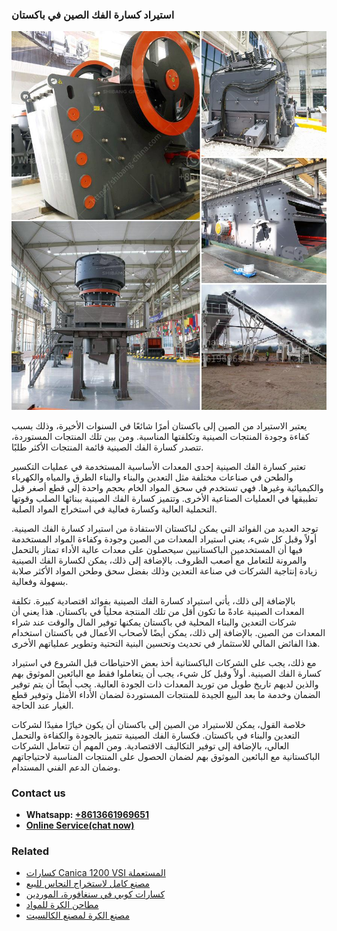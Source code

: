<h3>استيراد كسارة الفك الصين في باكستان</h3><img src='1701850508.jpg' alt=''><p>يعتبر الاستيراد من الصين إلى باكستان أمرًا شائعًا في السنوات الأخيرة، وذلك بسبب كفاءة وجودة المنتجات الصينية وتكلفتها المناسبة. ومن بين تلك المنتجات المستوردة، تتصدر كسارة الفك الصينية قائمة المنتجات الأكثر طلبًا.</p><p>تعتبر كسارة الفك الصينية إحدى المعدات الأساسية المستخدمة في عمليات التكسير والطحن في صناعات مختلفة مثل التعدين والبناء والبناء الطرق والمياه والكهرباء والكيميائية وغيرها. فهي تستخدم في سحق المواد الخام بحجم واحدة إلى قطع أصغر قبل تطبيقها في العمليات الصناعية الأخرى. وتتميز كسارة الفك الصينية ببنائها الصلب وقوتها التحملية العالية وكسارة فعالية في استخراج المواد الصلبة.</p><p>توجد العديد من الفوائد التي يمكن لباكستان الاستفادة من استيراد كسارة الفك الصينية. أولاً وقبل كل شيء، يعني استيراد المعدات من الصين وجودة وكفاءة المواد المستخدمة فيها أن المستخدمين الباكستانيين سيحصلون على معدات عالية الأداء تمتاز بالتحمل والمرونة للتعامل مع أصعب الظروف. بالإضافة إلى ذلك، يمكن لكسارة الفك الصينية زيادة إنتاجية الشركات في صناعة التعدين وذلك بفضل سحق وطحن المواد الأكثر صلابة بسهولة وفعالية.</p><p>بالإضافة إلى ذلك، يأتي استيراد كسارة الفك الصينية بفوائد اقتصادية كبيرة. تكلفة المعدات الصينية عادةً ما تكون أقل من تلك المنتجة محلياً في باكستان. هذا يعني أن شركات التعدين والبناء المحلية في باكستان يمكنها توفير المال والوقت عند شراء المعدات من الصين. بالإضافة إلى ذلك، يمكن أيضًا لأصحاب الأعمال في باكستان استخدام هذا الفائض المالي للاستثمار في تحديث وتحسين البنية التحتية وتطوير عملياتهم الأخرى.</p><p>مع ذلك، يجب على الشركات الباكستانية أخذ بعض الاحتياطات قبل الشروع في استيراد كسارة الفك الصينية. أولاً وقبل كل شيء، يجب أن يتعاملوا فقط مع البائعين الموثوق بهم والذين لديهم تاريخ طويل من توريد المعدات ذات الجودة العالية. يجب أيضًا أن يتم توفير الضمان وخدمة ما بعد البيع الجيدة للمنتجات المستوردة لضمان الأداء الأمثل وتوفير قطع الغيار عند الحاجة.</p><p>خلاصة القول، يمكن للاستيراد من الصين إلى باكستان أن يكون خيارًا مفيدًا لشركات التعدين والبناء في باكستان. فكسارة الفك الصينية تتميز بالجودة والكفاءة والتحمل العالي، بالإضافة إلى توفير التكاليف الاقتصادية. ومن المهم أن تتعامل الشركات الباكستانية مع البائعين الموثوق بهم لضمان الحصول على المنتجات المناسبة لاحتياجاتهم وضمان الدعم الفني المستدام.</p><h3>Contact us</h3><ul><li><strong>Whatsapp:&nbsp;<a href="https://wa.me/8613661969651">+8613661969651</a></strong></li><li><a href="https://swt.shibang-china.com/?git&amp;zhl&amp;استيراد كسارة الفك الصين في باكستان"><strong>Online Service(chat now)</strong></a></li></ul><h3>Related</h3><ul><li><a href='كسارات Canica 1200 VSI المستعملة.md'>كسارات Canica 1200 VSI المستعملة</a></li><li><a href='مصنع كامل لاستخراج النحاس للبيع.md'>مصنع كامل لاستخراج النحاس للبيع</a></li><li><a href='كسارات كوبي في سنغافورة، الموردين.md'>كسارات كوبي في سنغافورة، الموردين</a></li><li><a href='مطاحن الكرة للمواد.md'>مطاحن الكرة للمواد</a></li><li><a href='مصنع الكرة لمصنع الكالسيت.md'>مصنع الكرة لمصنع الكالسيت</a></li></ul>